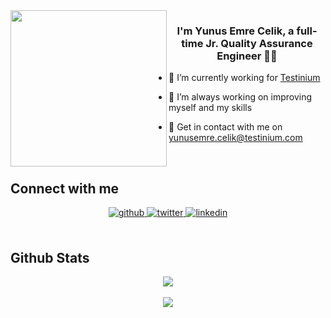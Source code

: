 <img src="https://flyclipart.com/thumb2/explosion-gif-transparent-transparent-gif-sticker-741584.png" align="left" height="" width="250" />  
  

### <div align="center">I'm Yunus Emre Celik, a full-time Jr. Quality Assurance Engineer 👨‍💻</div>  
  

- 🏢 I’m currently working for [Testinium](https://testinium.com/)  
  

- 🌱 I’m always working on improving myself and my skills  
  

- 📧 Get in contact with me on yunusemre.celik@testinium.com  
  

<br/>  

## Connect with me  
<div align="center">
<a href="https://github.com/yunusemrecelikk" target="_blank">
<img src=https://img.shields.io/badge/github-%2324292e.svg?&style=for-the-badge&logo=github&logoColor=white alt=github style="margin-bottom: 5px;" />
</a>
<a href="https://twitter.com/bashengaistaken" target="_blank">
<img src=https://img.shields.io/badge/twitter-%2300acee.svg?&style=for-the-badge&logo=twitter&logoColor=white alt=twitter style="margin-bottom: 5px;" />
</a>
<a href="https://linkedin.com/in/yunusemrecelik21" target="_blank">
<img src=https://img.shields.io/badge/linkedin-%231E77B5.svg?&style=for-the-badge&logo=linkedin&logoColor=white alt=linkedin style="margin-bottom: 5px;" />
</a>  
</div>  
  

<br/>  


## Github Stats  
<div align="center"><img src="https://github-readme-stats.vercel.app/api?username=yunusemrecelikk&show_icons=true&count_private=true&hide_border=true" align="center" /></div>  

<br/>  

<div align="center">
<img src="https://komarev.com/ghpvc/?username=yunusemrecelikk&&style=flat-square" align="center" />
</div>  

<br />
